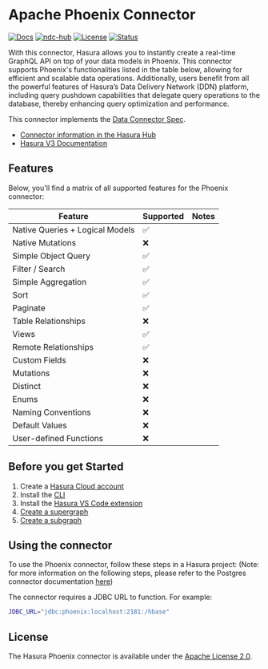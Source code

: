 # Apache Phoenix Connector

[![Docs](https://img.shields.io/badge/docs-v3.x-brightgreen.svg?style=flat)](https://hasura.io/docs/3.0/getting-started/overview/)
[![ndc-hub](https://img.shields.io/badge/ndc--hub-phoenix-blue.svg?style=flat)](https://hasura.io/connectors/phoenix)
[![License](https://img.shields.io/badge/license-Apache--2.0-purple.svg?style=flat)](LICENSE.txt)
[![Status](https://img.shields.io/badge/status-alpha-yellow.svg?style=flat)](./readme.md)

With this connector, Hasura allows you to instantly create a real-time GraphQL API on top of your data models in
Phoenix. This connector supports Phoenix's functionalities listed in the table below, allowing for
efficient and scalable data operations. Additionally, users benefit from all the powerful features of Hasura’s Data
Delivery Network (DDN) platform, including query pushdown capabilities that delegate query operations to the database,
thereby enhancing query optimization and performance.

This connector implements the [Data Connector Spec](https://github.com/hasura/ndc-spec).

- [Connector information in the Hasura Hub](https://hasura.io/connectors/phoenix)
- [Hasura V3 Documentation](https://hasura.io/docs/3.0)

## Features

Below, you'll find a matrix of all supported features for the Phoenix connector:

| Feature                         | Supported | Notes |
| ------------------------------- | --------- | ----- |
| Native Queries + Logical Models | ✅         |       |
| Native Mutations                | ❌         |       |
| Simple Object Query             | ✅         |       |
| Filter / Search                 | ✅         |       |
| Simple Aggregation              | ✅         |       |
| Sort                            | ✅         |       |
| Paginate                        | ✅         |       |
| Table Relationships             | ❌         |       |
| Views                           | ✅         |       |
| Remote Relationships            | ✅         |       |
| Custom Fields                   | ❌         |       |
| Mutations                       | ❌         |       |
| Distinct                        | ❌         |       |
| Enums                           | ❌         |       |
| Naming Conventions              | ❌         |       |
| Default Values                  | ❌         |       |
| User-defined Functions          | ❌         |       |

## Before you get Started

1. Create a [Hasura Cloud account](https://console.hasura.io)
2. Install the [CLI](https://hasura.io/docs/3.0/cli/installation/)
3. Install the [Hasura VS Code extension](https://marketplace.visualstudio.com/items?itemName=HasuraHQ.hasura)
4. [Create a supergraph](https://hasura.io/docs/3.0/getting-started/init-supergraph)
5. [Create a subgraph](https://hasura.io/docs/3.0/getting-started/init-subgraph)

## Using the connector

To use the Phoenix connector, follow these steps in a Hasura project:
(Note: for more information on the following steps, please refer to the Postgres connector
documentation [here](https://hasura.io/docs/3.0/getting-started/connect-to-data/connect-a-source))


The connector requires a JDBC URL to function.
For example:

```sh
JDBC_URL="jdbc:phoenix:localhost:2181:/hbase"
```

## License

The Hasura Phoenix connector is available under the [Apache License
2.0](https://www.apache.org/licenses/LICENSE-2.0).